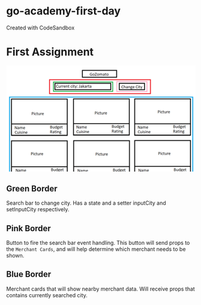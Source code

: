 # go-academy-first-day
Created with CodeSandbox

# First Assignment
![MockUp](https://github.com/SteveWKurnia/go-academy-first-day/blob/master/Untitled.png)

## Green Border
Search bar to change city. Has a state and a setter inputCity and setInputCity respectively.

## Pink Border
Button to fire the search bar event handling. This button will send props to the `Merchant Cards`, and will help determine which merchant needs to be shown.

## Blue Border
Merchant cards that will show nearby merchant data. Will receive props that contains currently searched city.
